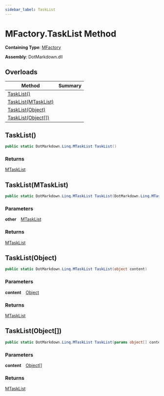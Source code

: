 ```yaml
---
sidebar_label: TaskList
---
```


# MFactory\.TaskList Method

**Containing Type**: [MFactory](../index.md)

**Assembly**: DotMarkdown\.dll

## Overloads

| Method | Summary |
| ------ | ------- |
| [TaskList()](#DotMarkdown_Linq_MFactory_TaskList) | |
| [TaskList(MTaskList)](#DotMarkdown_Linq_MFactory_TaskList_DotMarkdown_Linq_MTaskList_) | |
| [TaskList(Object)](#DotMarkdown_Linq_MFactory_TaskList_System_Object_) | |
| [TaskList(Object\[\])](#DotMarkdown_Linq_MFactory_TaskList_System_Object___) | |

## TaskList\(\) <a id="DotMarkdown_Linq_MFactory_TaskList"></a>

```csharp
public static DotMarkdown.Linq.MTaskList TaskList()
```

### Returns

[MTaskList](../../MTaskList/index.md)

## TaskList\(MTaskList\) <a id="DotMarkdown_Linq_MFactory_TaskList_DotMarkdown_Linq_MTaskList_"></a>

```csharp
public static DotMarkdown.Linq.MTaskList TaskList(DotMarkdown.Linq.MTaskList other)
```

### Parameters

**other** &ensp; [MTaskList](../../MTaskList/index.md)

### Returns

[MTaskList](../../MTaskList/index.md)

## TaskList\(Object\) <a id="DotMarkdown_Linq_MFactory_TaskList_System_Object_"></a>

```csharp
public static DotMarkdown.Linq.MTaskList TaskList(object content)
```

### Parameters

**content** &ensp; [Object](https://docs.microsoft.com/en-us/dotnet/api/system.object)

### Returns

[MTaskList](../../MTaskList/index.md)

## TaskList\(Object\[\]\) <a id="DotMarkdown_Linq_MFactory_TaskList_System_Object___"></a>

```csharp
public static DotMarkdown.Linq.MTaskList TaskList(params object[] content)
```

### Parameters

**content** &ensp; [Object](https://docs.microsoft.com/en-us/dotnet/api/system.object)\[\]

### Returns

[MTaskList](../../MTaskList/index.md)

